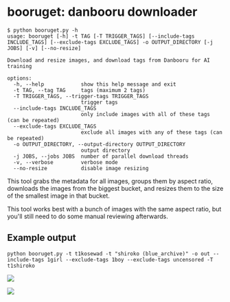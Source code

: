 # booruget: danbooru downloader


```
$ python booruget.py -h                          
usage: booruget [-h] -t TAG [-T TRIGGER_TAGS] [--include-tags INCLUDE_TAGS] [--exclude-tags EXCLUDE_TAGS] -o OUTPUT_DIRECTORY [-j JOBS] [-v] [--no-resize]
                                                                                                                                                          
Download and resize images, and download tags from Danbooru for AI training                                                                               
                                                                                                                                                          
options:                                                                                                                                                  
  -h, --help            show this help message and exit                                                                                                   
  -t TAG, --tag TAG     tags (maximum 2 tags)                                                                                                             
  -T TRIGGER_TAGS, --trigger-tags TRIGGER_TAGS                                                                                                            
                        trigger tags                                                                                                                      
  --include-tags INCLUDE_TAGS                                                                                                                             
                        only include images with all of these tags (can be repeated)                                                                      
  --exclude-tags EXCLUDE_TAGS                                                                                                                             
                        exclude all images with any of these tags (can be repeated)                                                                       
  -o OUTPUT_DIRECTORY, --output-directory OUTPUT_DIRECTORY                                                                                                
                        output directory                                                                                                                  
  -j JOBS, --jobs JOBS  number of parallel download threads                                                                                               
  -v, --verbose         verbose mode
  --no-resize           disable image resizing
```

This tool grabs the metadata for all images, groups them by aspect ratio, 
downloads the images from the biggest bucket, 
and resizes them to the size of the smallest image in that bucket.

This tool works best with a bunch of images with the same aspect ratio, 
but you'll still need to do some manual reviewing afterwards.

## Example output

```shell
python booruget.py -t t1kosewad -t "shiroko (blue_archive)" -o out --include-tags 1girl --exclude-tags 1boy --exclude-tags uncensored -T t1shiroko
```

![](https://image.pieland.xyz/file/923baa815ddc1612579a0.png)

![](https://image.pieland.xyz/file/e2b1023ab7b82da2c8bcd.png)